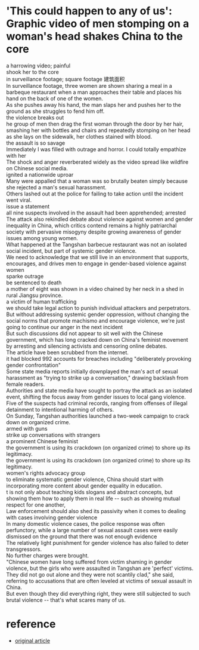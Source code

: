 # 'This could happen to any of us': Graphic video of men stomping on a woman's head shakes China to the core
a harrowing video; painful  
shook her to the core  
in surveillance footage; square footage 建筑面积  
In surveillance footage, three women are shown sharing a meal in a barbeque restaurant when a man approaches their table and places his hand on the back of one of the women.  
As she pushes away his hand, the man slaps her and pushes her to the ground as she struggles to fend him off.  
the violence breaks out  
he group of men then drag the first woman through the door by her hair, smashing her with bottles and chairs and repeatedly stomping on her head as she lays on the sidewalk, her clothes stained with blood.  
the assault is so savage  
Immediately I was filled with outrage and horror. I could totally empathize with her  
The shock and anger reverberated widely as the video spread like wildfire on Chinese social media.  
ignited a nationwide uproar  
Many were appalled that a woman was so brutally beaten simply because she rejected a man's sexual harassment.  
Others lashed out at the police for failing to take action until the incident went viral.  
issue a statement  
all nine suspects involved in the assault had been apprehended; arrested  
The attack also rekindled debate about violence against women and gender inequality in China, which critics contend remains a highly patriarchal society with pervasive misogyny despite growing awareness of gender issues among young women.  
What happened at the Tangshan barbecue restaurant was not an isolated social incident, but part of systemic gender violence.  
We need to acknowledge that we still live in an environment that supports, encourages, and drives men to engage in gender-based violence against women  
sparke outrage  
be sentenced to death  
a mother of eight was shown in a video chained by her neck in a shed in rural Jiangsu province.   
a victim of human trafficking  
we should take legal action to punish individual attackers and perpetrators.  
But without addressing systemic gender oppression, without changing the social norms that promote machismo and encourage violence, we're just going to continue our anger in the next incident  
But such discussions did not appear to sit well with the Chinese government, which has long cracked down on China's feminist movement by arresting and silencing activists and censoring online debates.  
The article have been scrubbed from the internet.  
it had blocked 992 accounts for breaches including "deliberately provoking gender confrontation"  
Some state media reports initially downplayed the man's act of sexual harassment as "trying to strike up a conversation," drawing backlash from female readers.  
Authorities and state media have sought to portray the attack as an isolated event, shifting the focus away from gender issues to local gang violence.  
Five of the suspects had criminal records, ranging from offenses of illegal detainment to intentional harming of others.  
On Sunday, Tangshan authorities launched a two-week campaign to crack down on organized crime.  
armed with guns  
strike up conversations with strangers  
a prominent Chinese feminist  
the government is using its crackdown (on organized crime) to shore up its legitimacy.  
the government is using its crackdown (on organized crime) to shore up its legitimacy.  
women's rights advocacy group  
to eliminate systematic gender violence, China should start with incorporating more content about gender equality in education.  
t is not only about teaching kids slogans and abstract concepts, but showing them how to apply them in real life -- such as showing mutual respect for one another,  
Law enforcement should also shed its passivity when it comes to dealing with cases involving gender violence  
In many domestic violence cases, the police response was often perfunctory, while a large number of sexual assault cases were easily dismissed on the ground that there was not enough evidence  
The relatively light punishment for gender violence has also failed to deter transgressors.   
No further charges were brought.  
"Chinese women have long suffered from victim shaming in gender violence, but the girls who were assaulted in Tangshan are 'perfect' victims. They did not go out alone and they were not scantily clad," she said, referring to accusations that are often leveled at victims of sexual assault in China.  
But even though they did everything right, they were still subjected to such brutal violence -- that's what scares many of us.  

# reference
* [original article](https://edition.cnn.com/2022/06/13/china/china-tangshan-restaurant-gender-violence-intl-hnk-mic/index.html)
